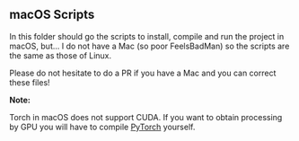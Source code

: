 ## macOS Scripts

In this folder should go the scripts to install, compile and run the project in macOS, but... I do not have a Mac (so poor FeelsBadMan) so the scripts are the same as those of Linux.

Please do not hesitate to do a PR if you have a Mac and you can correct these files!

**Note:**

Torch in macOS does not support CUDA. If you want to obtain processing by GPU you will have to compile [PyTorch](https://pytorch.org/) yourself.